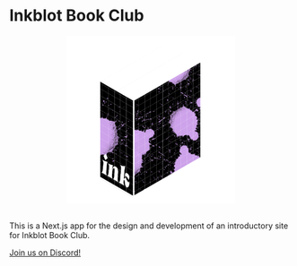 # Inkblot Book Club

<div align=center>
<img src="src/app/assets/logo.PNG" width=300 align="center">
</div>

<br>

This is a Next.js app for the design and development of an introductory site for Inkblot Book Club. 

[Join us on Discord!](https://discord.gg/xzZ7e9XC7j)